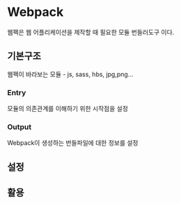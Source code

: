 # Webpack
웹펙은 웹 어플리케이션을 제작할 때 필요한 모듈 번들러도구 이다. 

## 기본구조
웹펙이 바라보는 모듈 - js, sass, hbs, jpg,png...

### Entry
모듈의 의존관계를 이해하기 위한 시작점을 설정

### Output
Webpack이 생성하는 번들파일에 대한 정보를 설정

## 설정

## 활용